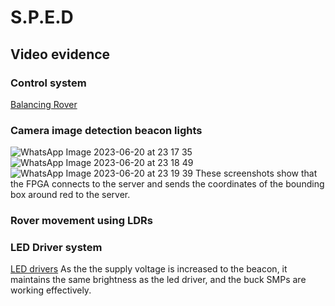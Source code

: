 # S.P.E.D
 
## Video evidence

### Control system
[Balancing Rover](https://github.com/hk221/S.P.E.D/assets/108066429/c2c3077b-6e9a-467b-8616-38a4b5b32b74)

### Camera image detection beacon lights
![WhatsApp Image 2023-06-20 at 23 17 35](https://github.com/hk221/S.P.E.D/assets/108066429/33a5ac51-6e78-4374-b419-6771d91e09e0)
![WhatsApp Image 2023-06-20 at 23 18 49](https://github.com/hk221/S.P.E.D/assets/108066429/46fdf77a-d9b1-4014-9739-d46fb1b1bda9)
![WhatsApp Image 2023-06-20 at 23 19 39](https://github.com/hk221/S.P.E.D/assets/108066429/cfce556b-3e76-485f-af48-5b02a7de7c86)
These screenshots show that the FPGA connects to the server and sends the coordinates of the bounding box around red to the server. 
### Rover movement using LDRs 

### LED Driver system 
[LED drivers](https://github.com/hk221/S.P.E.D/assets/108066429/7fc3eed3-2baf-4b85-a014-3c5c9babbcb7)
As the the supply voltage is increased to the beacon, it maintains the same brightness as the led driver, and the buck SMPs are working effectively.

